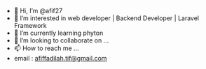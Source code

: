 - 👋 Hi, I’m @afif27
- 👀 I’m interested in web developer | Backend Developer | Laravel Framework
- 🌱 I’m currently learning phyton
- 💞️ I’m looking to collaborate on ...
- 📫 How to reach me ...
- email : afiffadilah.tif@gmail.com

<!---
afif27/afif27 is a ✨ special ✨ repository because its `README.md` (this file) appears on your GitHub profile.
You can click the Preview link to take a look at your changes.
--->
